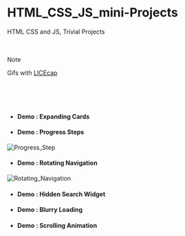 # HTML_CSS_JS_mini-Projects
HTML CSS and JS, Trivial Projects
<br>
<br>
<br>
> [!NOTE]
> Gifs with <a href="https://www.cockos.com/licecap/"> LICEcap <a>
<br>
<br>
<br>

* <h4>Demo : Expanding Cards </h4>


* <h4>Demo : Progress Steps </h4>
![Progress_Step](https://github.com/xWALL-ed/HTML_CSS_JS_mini-Projects/assets/108077942/3b118c58-f40e-4e07-adb1-28173ce20279)

* <h4>Demo : Rotating Navigation </h4>
![Rotating_Navigation](https://github.com/xWALL-ed/HTML_CSS_JS_mini-Projects/assets/108077942/18ecd3ab-d8e5-4dd9-949c-42b7d4236cdf)

* <h4>Demo : Hidden Search Widget </h4>

* <h4>Demo : Blurry Loading </h4>

* <h4>Demo : Scrolling Animation </h4>
